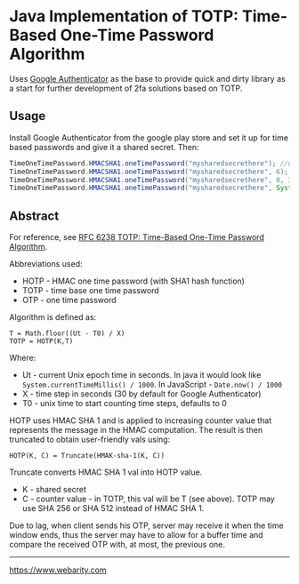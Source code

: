 # Java Implementation of TOTP: Time-Based One-Time Password Algorithm

Uses [Google Authenticator](https://github.com/google/google-authenticator-android) as the base to provide quick and dirty library as a start for further development of 2fa solutions based on TOTP.

## Usage

Install Google Authenticator from the google play store and set it up for time based passwords and give it a shared secret. Then:

```java
TimeOneTimePassword.HMACSHA1.oneTimePassword("mysharedsecrethere"); //uses the defaults of 0 unix start time, 30 seconds interval steps, and 6 pin length
TimeOneTimePassword.HMACSHA1.oneTimePassword("mysharedsecrethere", 6); //with pin length
TimeOneTimePassword.HMACSHA1.oneTimePassword("mysharedsecrethere", 0, 30, 6); //with start time, time step, and pin lenght
TimeOneTimePassword.HMACSHA1.oneTimePassword("mysharedsecrethere", System.currentTimeMillis() / 1000, 0, 30, 6); //with the current _now_ time in seconds, start time, time step, and pin length
```

## Abstract

For reference, see [RFC 6238 TOTP: Time-Based One-Time Password Algorithm](https://tools.ietf.org/html/rfc6238).

Abbreviations used:

* HOTP - HMAC one time password (with SHA1 hash function)
* TOTP - time base one time password
* OTP - one time password

Algorithm is defined as:

```text
T = Math.floor((Ut - T0) / X)
TOTP = HOTP(K,T)
```

Where:

* Ut - current Unix epoch time in seconds. In java it would look like `System.currentTimeMillis() / 1000`. In JavaScript - `Date.now() / 1000`
* X - time step in seconds (30 by default for Google Authenticator)
* T0 - unix time to start counting time steps, defaults to 0

HOTP uses HMAC SHA 1 and is applied to increasing counter value that represents the message in the HMAC computation. The result is then truncated to obtain user-friendly vals using:

```text
HOTP(K, C) = Truncate(HMAK-sha-1(K, C))
```

Truncate converts HMAC SHA 1 val into HOTP value.

* K - shared secret
* C - counter value - in TOTP, this val will be T (see above). TOTP may use SHA 256 or SHA 512 instead of HMAC SHA 1.

Due to lag, when client sends his OTP, server may receive it when the time window ends, thus the server may have to allow for a buffer time and compare the received OTP with, at most, the previous one.

---

<https://www.webarity.com>
